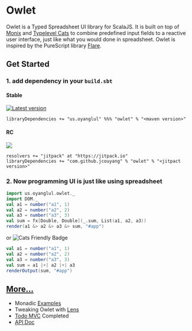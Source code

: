 # Owlet

Owlet is a Typed Spreadsheet UI library for ScalaJS. It is built on top of [Monix](https://monix.io/) and [Typelevel Cats](https://typelevel.org/cats/) to combine predefined input fields to a reactive user interface, just like what you would done in spreadsheet. Owlet is inspired by the PureScript library [Flare](https://github.com/sharkdp/purescript-flare).

## Get Started

### 1. add dependency in your `build.sbt`

#### Stable
[![Latest version](https://index.scala-lang.org/jcouyang/owlet/owlet/latest.svg)](https://index.scala-lang.org/jcouyang/owlet/owlet)

```
libraryDependencies += "us.oyanglul" %%% "owlet" % "<maven version>"
```

#### RC
[![](https://jitpack.io/v/jcouyang/owlet.svg)](https://jitpack.io/#jcouyang/owlet)

```
resolvers += "jitpack" at "https://jitpack.io"
libraryDependencies += "com.github.jcouyang" % "owlet" % "<jitpact version>"
```

### 2. Now programming UI is just like using spreadsheet

```scala
import us.oyanglul.owlet._
import DOM._
val a1 = number("a1", 1)
val a2 = number("a2", 2)
val a3 = number("a3", 3)
val sum = fx[Double, Double](_.sum, List(a1, a2, a3))
render(a1 &> a2 &> a3 &> sum, "#app")
```

or ![Cats Friendly Badge](https://typelevel.org/cats/img/cats-badge-tiny.png)

```scala
val a1 = number("a1", 1)
val a2 = number("a2", 2)
val a3 = number("a3", 3)
val sum = a1 |+| a2 |+| a3
renderOutput(sum, "#app")
```

## [More...](https://oyanglul.us/owlet/)

- Monadic [Examples](https://oyanglul.us/owlet/Examples.html)
- Tweaking Owlet with [Lens](https://oyanglul.us/owlet/Lens.html)
- [Todo MVC](https://oyanglul.us/owlet/todomvc.html) Completed
- [API Doc](https://oyanglul.us/owlet/api)
